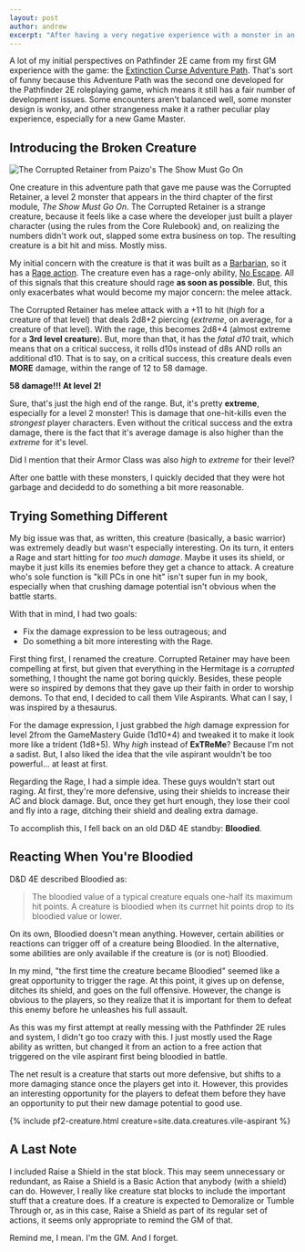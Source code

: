 ```yaml
---
layout: post
author: andrew
excerpt: "After having a very negative experience with a monster in an official Pathfinder 2E Adventure Path, I thought I'd take a moment to build something new that would work better while keeping things interesting."
---
```


A lot of my initial perspectives on Pathfinder 2E came from my first GM experience with the game: the [Extinction Curse Adventure Path](https://paizo.com/store/pathfinder/adventures/adventurePath/extinctioncurse). That's sort of funny because this Adventure Path was the second one developed for the Pathfinder 2E roleplaying game, which means it still has a fair number of development issues. Some encounters aren't balanced well, some monster design is wonky, and other strangeness make it a rather peculiar play experience, especially for a new Game Master.

## Introducing the Broken Creature

<img class="image-right" src='{{ "/assets/images/corrupted-retainer.webp" | relative_url }}' alt="The Corrupted Retainer from Paizo's The Show Must Go On">

One creature in this adventure path that gave me pause was the <creature>Corrupted Retainer</creature>, a level 2 monster that appears in the third chapter of the first module, *The Show Must Go On*. The <creature>Corrupted Retainer</creature> is a strange creature, because it feels like a case where the developer just built a player character (using the rules from the Core Rulebook) and, on realizing the numbers didn't work out, slapped some extra business on top. The resulting creature is a bit hit and miss. Mostly miss.

My initial concern with the creature is that it was built as a [Barbarian](https://2e.aonprd.com/Classes.aspx?ID=2), so it has a [Rage action](https://2e.aonprd.com/Actions.aspx?ID=3). The creature even has a rage-only ability, [No Escape](https://2e.aonprd.com/Feats.aspx?ID=137). All of this signals that this creature should rage **as soon as possible**. But, this only exacerbates what would become my major concern: the melee attack.

The <creature>Corrupted Retainer</creature> has melee attack with a +11 to hit (*high* for a creature of that level) that deals 2d8+2 piercing (*extreme*, on average, for a creature of that level). With the rage, this becomes 2d8+4 (almost extreme for a **3rd level creature**). But, more than that, it has the *fatal d10* trait, which means that on a critical success, it rolls d10s instead of d8s AND rolls an additional d10. That is to say, on a critical success, this creature deals even **MORE** damage, within the range of 12 to 58 damage.

**58 damage!!! At level 2!**

Sure, that's just the high end of the range. But, it's pretty **extreme**, especially for a level 2 monster! This is damage that one-hit-kills even the *strongest* player characters. Even without the critical success and the extra damage, there is the fact that it's average damage is also higher than the *extreme* for it's level.

Did I mention that their Armor Class was also *high* to *extreme* for their level?

After one battle with these monsters, I quickly decided that they were hot garbage and decidedd to do something a bit more reasonable.

## Trying Something Different

My big issue was that, as written, this creature (basically, a basic warrior) was extremely deadly but wasn't especially interesting. On its turn, it enters a Rage and start hitting for *too much damage*. Maybe it uses its shield, or maybe it just kills its enemies before they get a chance to attack. A creature who's sole function is "kill PCs in one hit" isn't super fun in my book, especially when that crushing damage potential isn't obvious when the battle starts.

With that in mind, I had two goals:
* Fix the damage expression to be less outrageous; and
* Do something a bit more interesting with the Rage.

First thing first, I renamed the creature. <creature>Corrupted Retainer</creature> may have been compelling at first, but given that everything in the Hermitage is a *corrupted* something, I thought the name got boring quickly. Besides, these people were so inspired by demons that they gave up their faith in order to worship demons. To that end, I decided to call them <creature>Vile Aspirants</creature>. What can I say, I was inspired by a thesaurus.

For the damage expression, I just grabbed the *high* damage expression for level 2from the GameMastery Guide (1d10+4) and tweaked it to make it look more like a trident (1d8+5). Why *high* instead of **ExTReMe**? Because I'm not a sadist. But, I also liked the idea that the <creature>vile aspirant</creature> wouldn't be too powerful... at least at first.

Regarding the Rage, I had a simple idea. These guys wouldn't start out raging. At first, they're more defensive, using their shields to increase their AC and block damage. But, once they get hurt enough, they lose their cool and fly into a rage, ditching their shield and dealing extra damage.

To accomplish this, I fell back on an old D&D 4E standby: **Bloodied**.

## Reacting When You're Bloodied

D&D 4E described Bloodied as:
> The bloodied value of a typical creature equals one-half its maximum hit points. A creature is bloodied when its currnet hit points drop to its bloodied value or lower.

On its own, Bloodied doesn't mean anything. However, certain abilities or reactions can trigger off of a creature being Bloodied. In the alternative, some abilities are only available if the creature is (or is not) Bloodied.

In my mind, "the first time the creature became Bloodied" seemed like a great opportunity to trigger the rage. At this point, it gives up on defense, ditches its shield, and goes on the full offensive. However, the change is obvious to the players, so they realize that it is important for them to defeat this enemy before he unleashes his full assault.

As this was my first attempt at really messing with the Pathfinder 2E rules and system, I didn't go too crazy with this. I just mostly used the Rage ability as written, but changed it from an action to a free action that triggered on the <creature>vile aspirant</creature> first being bloodied in battle.

The net result is a creature that starts out more defensive, but shifts to a more damaging stance once the players get into it. However, this provides an interesting opportunity for the players to defeat them before they have an opportunity to put their new damage potential to good use.

<div class="pathfinder-back">
    {% include pf2-creature.html creature=site.data.creatures.vile-aspirant %}
    
</div>

## A Last Note
I included <action>Raise a Shield</action> in the stat block. This may seem unnecessary or redundant, as <action>Raise a Shield</action> is a Basic Action that anybody (with a shield) can do. However, I really like creature stat blocks to include the important stuff that a creature does. If a creature is expected to <action>Demoralize</action> or <action>Tumble Through</action> or, as in this case, <action>Raise a Shield</action> as part of its regular set of actions, it seems only appropriate to remind the GM of that.

Remind me, I mean. I'm the GM. And I forget.